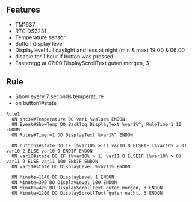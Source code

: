
## Features
- TM1637
- RTC DS3231
- Temperature sensor
- Button display level
- Displaylevel full daylight and less at night (min & max) 19:00 & 06:00
- disable for 1 hour if button was pressed
- Easteregg at 07:00 DisplayScrollText guten morgen, 3

## Rule
- Show every 7 seconds temperature
- on button1#state
```
Rule1
  ON sht3x#Temperature DO var1 %value% ENDON
  ON Event#ShowTemp DO Backlog DisplayText %var1%^; RuleTimer1 10 ENDON
  ON Rules#Timer=1 DO DisplayText %var1%^ ENDON

  ON button1#state DO IF (%var10% > 1) var10 0 ELSEIF (%var10% > 0) var10 2 ELSE var10 0 ENDIF ENDON
  ON var10#state DO IF (%var10% > 1) var11 0 ELSEIF (%var10% > 0) var11 2 ELSE var11 100 ENDIF ENDON
  ON var11#state DO DisplayLevel %var11% ENDON
  
  ON Minute=1140 DO DisplayLevel 1 ENDON
  ON Minute=390 DO DisplayLevel 100 ENDON
  ON Minute=420 DO DisplayScrollText guten morgen, 3 ENDON
  ON Minute=1200 DO DisplayScrollText guten nacht, 3 ENDON
```
